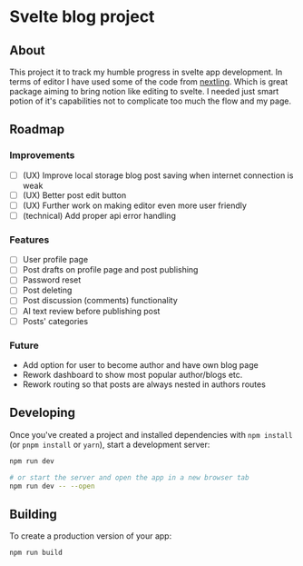 # Svelte blog project

## About

This project it to track my humble progress in svelte app development.
In terms of editor I have used some of the code from [nextling](https://github.com/sveltor/nextlint). Which is great package aiming to bring notion like editing to svelte. I needed just smart potion of it's capabilities not to complicate too much the flow and my page.

## Roadmap 
### Improvements

- [ ] (UX) Improve local storage blog post saving when internet connection is weak
- [ ] (UX) Better post edit button
- [ ] (UX) Further work on making editor even more user friendly
- [ ] (technical) Add proper api error handling

### Features
- [ ] User profile page
- [ ] Post drafts on profile page and post publishing
- [ ] Password reset
- [ ] Post deleting
- [ ] Post discussion (comments) functionality
- [ ] AI text review before publishing post
- [ ] Posts' categories

### Future
- Add option for user to become author and have own blog page
- Rework dashboard to show most popular author/blogs etc.
- Rework routing so that posts are always nested in authors routes


## Developing

Once you've created a project and installed dependencies with `npm install` (or `pnpm install` or `yarn`), start a development server:

```bash
npm run dev

# or start the server and open the app in a new browser tab
npm run dev -- --open
```

## Building

To create a production version of your app:

```bash
npm run build
```
